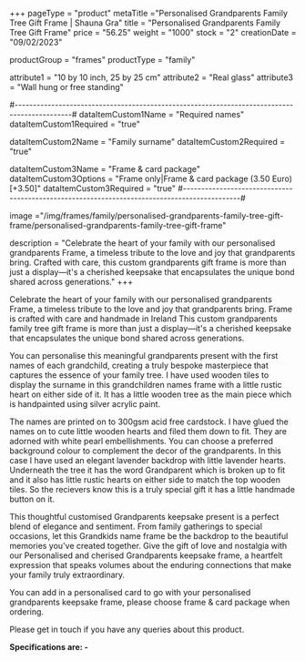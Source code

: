 +++
pageType = "product"
metaTitle ="Personalised Grandparents Family Tree Gift Frame | Shauna Gra"
title = "Personalised Grandparents Family Tree Gift Frame"
price = "56.25"
weight = "1000"
stock = "2"
creationDate = "09/02/2023"

productGroup = "frames"
productType = "family"
 
attribute1 = "10 by 10 inch, 25 by 25 cm" 
attribute2 = "Real glass"
attribute3 = "Wall hung or free standing"

#---------------------------------------------------------------------------------------------#
dataItemCustom1Name = "Required names"
dataItemCustom1Required = "true"

dataItemCustom2Name = "Family surname"
dataItemCustom2Required = "true"

dataItemCustom3Name = "Frame & card package"
dataItemCustom3Options = "Frame only|Frame & card package (3.50 Euro)[+3.50]"
dataItemCustom3Required = "true"
#---------------------------------------------------------------------------------------------#
 
image ="/img/frames/family/personalised-grandparents-family-tree-gift-frame/personalised-grandparents-family-tree-gift-frame"

description = "Celebrate the heart of your family with our personalised grandparents Frame, a timeless tribute to the love and joy that grandparents bring. Crafted with care, this custom grandparents gift frame is more than just a display—it's a cherished keepsake that encapsulates the unique bond shared across generations."
+++

Celebrate the heart of your family with our personalised grandparents Frame, a timeless tribute to the love and joy that grandparents bring. Frame is crafted with care and handmade in Ireland This custom grandparents family tree gift frame is more than just a display—it's a cherished keepsake that encapsulates the unique bond shared across generations.

You can personalise this meaningful grandparents present with the first names of each grandchild, creating a truly bespoke masterpiece that captures the essence of your family tree. I have used wooden tiles to display the surname in this grandchildren names frame with a little rustic heart on either side of it. It has a little wooden tree as the main piece which is handpainted using silver acrylic paint.

The names are printed on to 300gsm acid free cardstock. I have glued the names on to cute little wooden hearts and filed them down to fit. They are adorned with white pearl embellishments. You can choose a preferred background colour to complement the decor of the grandparents. In this case I have used an elegant lavender backdrop with little lavender hearts. Underneath the tree it has the word Grandparent which is broken up to fit and it also has little rustic hearts on either side to match the top wooden tiles. So the recievers know this is a truly special gift it has a little handmade button on it.

This thoughtful customised Grandparents keepsake present is a perfect blend of elegance and sentiment. From family gatherings to special occasions, let this Grandkids name frame be the backdrop to the beautiful memories you've created together. Give the gift of love and nostalgia with our Personalised and cherised Grandparents keepsake frame, a heartfelt expression that speaks volumes about the enduring connections that make your family truly extraordinary.

You can add in a personalised card to go with your personalised grandparents keepsake frame, please choose frame & card package when ordering.

Please get in touch if you have any queries about this product.

**Specifications are: -**
